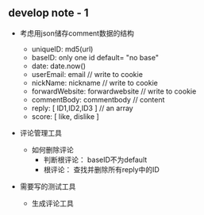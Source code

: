 ## develop note - 1

* 考虑用json储存comment数据的结构
    * uniqueID: md5(url)
    * baseID: only one id default= "no base"
    * date: date.now()
    * userEmail: email // write to cookie
    * nickName: nickname // write to cookie
    * forwardWebsite: forwardwebsite // write to cookie
    * commentBody: commentbody // content
    * reply: \[ ID1,ID2,ID3 \] // an array
    * score: \[ like, dislike \]

* 评论管理工具
    * 如何删除评论
        * 判断根评论： baseID不为default
        * 根评论： 查找并删除所有reply中的ID
        

* 需要写的测试工具
    * 生成评论工具

    
